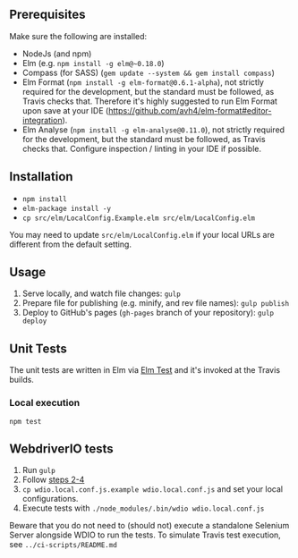 ## Prerequisites

Make sure the following are installed:

* NodeJs (and npm)
* Elm (e.g. `npm install -g elm@~0.18.0`)
* Compass (for SASS) (`gem update --system && gem install compass`)
* Elm Format (`npm install -g elm-format@0.6.1-alpha`), not strictly required for the development, but the standard must be followed, as Travis checks that. Therefore it's highly suggested to run Elm Format upon save at your IDE (https://github.com/avh4/elm-format#editor-integration).
* Elm Analyse (`npm install -g elm-analyse@0.11.0`), not strictly required for the development, but the standard must be followed, as Travis checks that. Configure inspection / linting in your IDE if possible.

## Installation

* `npm install`
* `elm-package install -y`
* `cp src/elm/LocalConfig.Example.elm src/elm/LocalConfig.elm`

You may need to update `src/elm/LocalConfig.elm` if your local URLs are different from the default setting.

## Usage

1. Serve locally, and watch file changes: `gulp`
1. Prepare file for publishing (e.g. minify, and rev file names): `gulp publish`
1. Deploy to GitHub's pages (`gh-pages` branch of your repository): `gulp deploy`

## Unit Tests
The unit tests are written in Elm via [Elm Test](https://github.com/elm-community/elm-test) and it's invoked at the Travis builds.

### Local execution

```
npm test
```

## WebdriverIO tests

1. Run `gulp`
1. Follow [steps 2-4](http://webdriver.io/guide.html)
1. `cp wdio.local.conf.js.example wdio.local.conf.js` and set your local configurations.
1. Execute tests with `./node_modules/.bin/wdio wdio.local.conf.js`

Beware that you do not need to (should not) execute a standalone Selenium Server alongside WDIO to run the tests.
To simulate Travis test execution, see `../ci-scripts/README.md`
